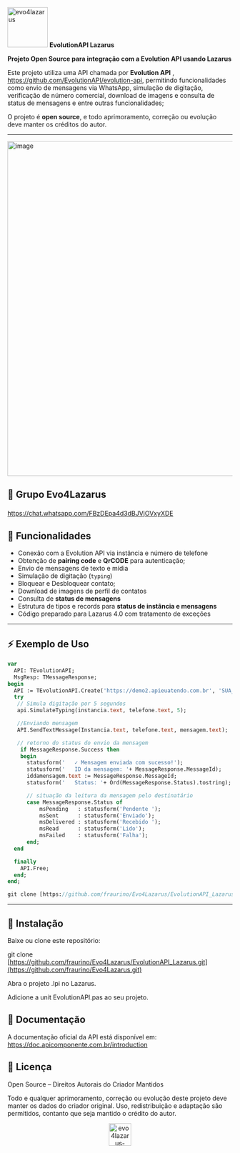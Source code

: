 <p>
  <img width="90" height="90" alt="evo4lazarus" src="https://github.com/user-attachments/assets/15f5565a-b825-4cf7-a2c7-915df8638843" />
  <b><strong>EvolutionAPI Lazarus</strong></b>
</p>


**Projeto Open Source para integração com a Evolution API usando Lazarus**  

Este projeto utiliza uma API chamada por **Evolution API** , https://github.com/EvolutionAPI/evolution-api, permitindo funcionalidades como envio de mensagens via WhatsApp, simulação de digitação, verificação de número comercial, download de imagens e consulta de status de mensagens e entre outras funcionalidades;

O projeto é **open source**, e todo aprimoramento, correção ou evolução deve manter os créditos do autor.

---
<img width="797" height="750" alt="image" src="https://github.com/user-attachments/assets/2cd2b9e0-a687-4279-87f9-4bf9c117c7c8" /> <p>

## 🔗 Grupo Evo4Lazarus<p>
https://chat.whatsapp.com/FBzDEpa4d3dBJVjOVxyXDE

## 📌 Funcionalidades

- Conexão com a Evolution API via instância e número de telefone  
- Obtenção de **pairing code** e **QrCODE** para autenticação; 
- Envio de mensagens de texto e mídia  
- Simulação de digitação (`typing`)
- Bloquear e Desbloquear contato;
- Download de imagens de perfil de contatos  
- Consulta de **status de mensagens**  
- Estrutura de tipos e records para **status de instância e mensagens**  
- Código preparado para Lazarus 4.0 com tratamento de exceções  
---
## ⚡ Exemplo de Uso

```pascal
var
  API: TEvolutionAPI;
  MsgResp: TMessageResponse;
begin
  API := TEvolutionAPI.Create('https://demo2.apieuatendo.com.br', 'SUA_APIKEY');
  try 
   // Simula digitação por 5 segundos
   api.SimulateTyping(instancia.text, telefone.text, 5);

   //Enviando mensagem
   API.SendTextMessage(Instancia.text, telefone.text, mensagem.text);

   // retorno do status do envio da mensagem
    if MessageResponse.Success then
    begin
      statusform('   ✓ Mensagem enviada com sucesso!');
      statusform('   ID da mensagem: '+ MessageResponse.MessageId);
      iddamensagem.text := MessageResponse.MessageId;
      statusform('   Status: '+ Ord(MessageResponse.Status).tostring);

      // situação da leitura da mensagem pelo destinatário
      case MessageResponse.Status of
          msPending   : statusform('Pendente ');
          msSent      : statusform('Enviado');
          msDelivered : statusform('Recebido ');
          msRead      : statusform('Lido');
          msFailed    : statusform('Falha');
      end;
  end

  finally
    API.Free;
  end;
end;

git clone [https://github.com/fraurino/Evo4Lazarus/EvolutionAPI_Lazarus.git](https://github.com/fraurino/Evo4Lazarus.git)
```
---
## 📂 Instalação

Baixe ou clone este repositório:

git clone [https://github.com/fraurino/Evo4Lazarus/EvolutionAPI_Lazarus.git](https://github.com/fraurino/Evo4Lazarus.git)


Abra o projeto .lpi no Lazarus.

Adicione a unit EvolutionAPI.pas ao seu projeto.

## 📖 Documentação

A documentação oficial da API está disponível em:
https://doc.apicomponente.com.br/introduction


## 📝 Licença

Open Source – Direitos Autorais do Criador Mantidos

Todo e qualquer aprimoramento, correção ou evolução deste projeto deve manter os dados do criador original.
Uso, redistribuição e adaptação são permitidos, contanto que seja mantido o crédito do autor.
<center><img width="50" height="50" alt="evo4lazarus-removebg-preview" src="https://github.com/user-attachments/assets/15f5565a-b825-4cf7-a2c7-915df8638843" /></center>
